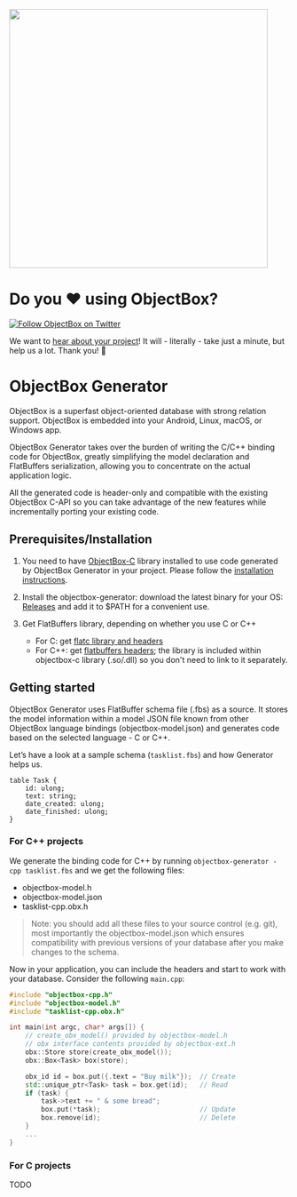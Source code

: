 <img width="466" src="https://raw.githubusercontent.com/objectbox/objectbox-java/master/logo.png">

# Do you ♥️ using ObjectBox?

[![Follow ObjectBox on Twitter](https://img.shields.io/twitter/follow/ObjectBox_io.svg?style=flat-square&logo=twitter&color=fff)](https://twitter.com/ObjectBox_io)

We want to [hear about your project](https://docs.google.com/forms/d/e/1FAIpQLScIYiOIThcq-AnDVoCvnZOMgxO4S-fBtDSFPQfWldJnhi2c7Q/viewform)!
It will - literally - take just a minute, but help us a lot. Thank you!​ 🙏​

# ObjectBox Generator

ObjectBox is a superfast object-oriented database with strong relation support. ObjectBox is embedded into your Android, Linux, macOS, or Windows app.

ObjectBox Generator takes over the burden of writing the C/C++ binding code for ObjectBox, greatly simplifying the model declaration and FlatBuffers serialization, allowing you to concentrate on the actual application logic.

All the generated code is header-only and compatible with the existing ObjectBox C-API so you can take advantage of the new features while incrementally porting your existing code.

## Prerequisites/Installation

1. You need to have [ObjectBox-C](https://github.com/objectbox/objectbox-c) library installed to use code generated by ObjectBox Generator in your project. Please follow the [installation instructions](https://github.com/objectbox/objectbox-c#usage-and-installation).

2. Install the objectbox-generator: download the latest binary for your OS: [Releases](https://github.com/objectbox/objectbox-generator/releases/latest) and add it to $PATH for a convenient use.

3. Get FlatBuffers library, depending on whether you use C or C++
    * For C: get [flatc library and headers](https://github.com/dvidelabs/flatcc)
    * For C++: get [flatbuffers headers](https://github.com/google/flatbuffers/tree/v1.12.0/include/flatbuffers); the library is included within objectbox-c library (.so/.dll) so you don't need to link to it separately.

## Getting started

ObjectBox Generator uses FlatBuffer schema file (.fbs) as a source. It stores the model information within a model JSON file known from other ObjectBox language bindings (objectbox-model.json) and generates code based on the selected language - C or C++.

Let’s have a look at a sample schema (`tasklist.fbs`) and how Generator helps us.

```text
table Task {
    id: ulong;
    text: string;
    date_created: ulong;
    date_finished: ulong;
}
```

### For C++ projects

We generate the binding code for C++ by running `objectbox-generator -cpp tasklist.fbs` and we get the following files:

* objectbox-model.h
* objectbox-model.json
* tasklist-cpp.obx.h

> Note: you should add all these files to your source control (e.g. git), most importantly the objectbox-model.json which ensures compatibility with previous versions of your database after you make changes to the schema.

Now in your application, you can include the headers and start to work with your database. Consider the following `main.cpp`:
```cpp
#include "objectbox-cpp.h"
#include "objectbox-model.h"
#include "tasklist-cpp.obx.h"

int main(int argc, char* args[]) {
    // create_obx_model() provided by objectbox-model.h
    // obx interface contents provided by objectbox-ext.h
    obx::Store store(create_obx_model());
    obx::Box<Task> box(store);

    obx_id id = box.put({.text = "Buy milk"});  // Create
    std::unique_ptr<Task> task = box.get(id);   // Read
    if (task) {
        task->text += " & some bread";
        box.put(*task);                         // Update
        box.remove(id);                         // Delete
    }
    ...
}
```

### For C projects

TODO